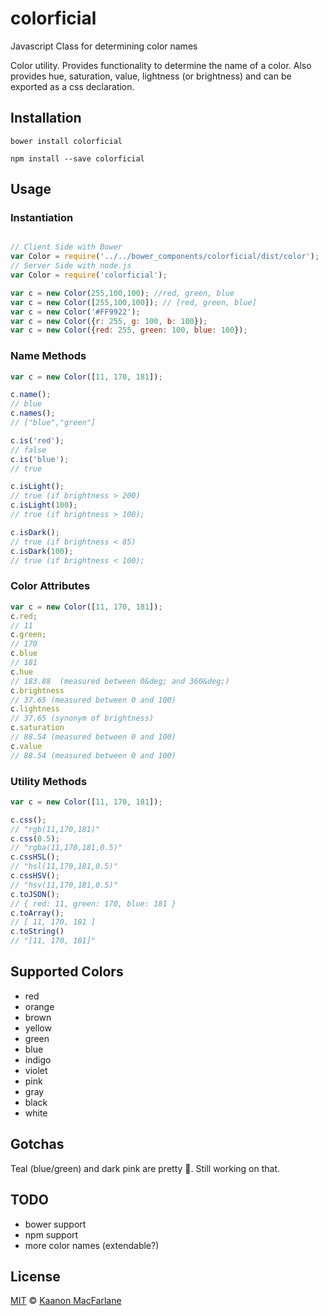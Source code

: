 # colorficial
Javascript Class for determining color names

Color utility. Provides functionality to determine the name of a color.
Also provides hue, saturation, value, lightness (or brightness) and can be exported as a css declaration.

## Installation
`bower install colorficial`

`npm install --save colorficial`

## Usage

### Instantiation

```javascript

// Client Side with Bower
var Color = require('../../bower_components/colorficial/dist/color');
// Server Side with node.js
var Color = require('colorficial');

var c = new Color(255,100,100); //red, green, blue
var c = new Color([255,100,100]); // [red, green, blue]
var c = new Color('#FF9922');
var c = new Color({r: 255, g: 100, b: 100});
var c = new Color({red: 255, green: 100, blue: 100});
```


### Name Methods
```javascript
var c = new Color([11, 170, 181]);

c.name();
// blue
c.names();
// ["blue","green"]

c.is('red');
// false
c.is('blue');
// true

c.isLight();
// true (if brightness > 200)
c.isLight(100);
// true (if brightness > 100);

c.isDark();
// true (if brightness < 85)
c.isDark(100);
// true (if brightness < 100);

```


### Color Attributes
```javascript
var c = new Color([11, 170, 181]);
c.red;
// 11
c.green;
// 170
c.blue
// 181
c.hue
// 183.88  (measured between 0&deg; and 360&deg;)
c.brightness
// 37.65 (measured between 0 and 100)
c.lightness
// 37.65 (synonym of brightness)
c.saturation
// 88.54 (measured between 0 and 100)
c.value
// 88.54 (measured between 0 and 100)
```

### Utility Methods
```javascript
var c = new Color([11, 170, 181]);

c.css();
// "rgb(11,170,181)"
c.css(0.5);
// "rgba(11,170,181,0.5)"
c.cssHSL();
// "hsl(11,170,181,0.5)"
c.cssHSV();
// "hsv(11,170,181,0.5)"
c.toJSON();
// { red: 11, green: 170, blue: 181 }
c.toArray();
// [ 11, 170, 181 ]
c.toString()
// "[11, 170, 181]"
```

## Supported Colors
- red
- orange
- brown
- yellow
- green
- blue
- indigo
- violet
- pink
- gray
- black
- white

## Gotchas
Teal (blue/green) and dark pink are pretty 💩. Still working on that.

## TODO
- bower support
- npm support
- more color names (extendable?)

## License
[MIT](http://opensource.org/licenses/MIT) © [Kaanon MacFarlane](http://kaanon.com)
